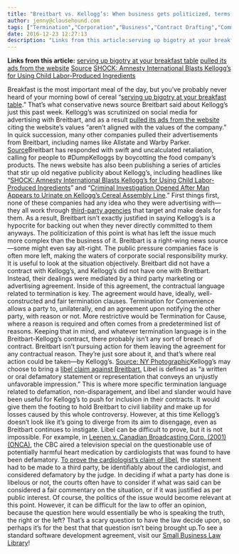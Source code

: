 ```yaml
---
title: "Breitbart vs. Kellogg’s: When business gets politicized, terms get forgotten"
author: jenny@clausehound.com
tags: ["Termination","Corporation","Business","Contract Drafting","Commercial Activities","Jenny"]
date: 2016-12-23 12:27:13
description: "Links from this article:serving up bigotry at your breakfast tablepulled its ads from the websiteSourceSHOCK: Amnesty International Blasts Kellogg’s for Using Child Labor-Produced Ingredients[insert p..."
---
```


**Links from this article:**
[serving up bigotry at your breakfast table](http://www.breitbart.com/dumpkelloggs/)
[pulled its ads from the website](http://www.cbc.ca/news/business/breitbart-kelloggs-boycott-1.3878295)
[Source](http://www.breitbart.com/video/2016/12/02/watch-dumpkelloggs-protester-blows-kelloggs-pop-tarts/)
[SHOCK: Amnesty International Blasts Kellogg’s for Using Child Labor-Produced Ingredients](http://www.breitbart.com/big-government/2016/11/30/kelloggs-child-labor-amnesty-international-wilmar-indonesia/)

Breakfast is the most important meal of the day, but you’ve probably never heard of your morning bowl of cereal “[serving up bigotry at your breakfast table](http://www.breitbart.com/dumpkelloggs/).” That’s what conservative news source Breitbart said about Kellogg’s just this past week. Kellogg’s was scrutinized on social media for advertising with Breitbart, and as a result [pulled its ads from the website](http://www.cbc.ca/news/business/breitbart-kelloggs-boycott-1.3878295) citing the website’s values “aren’t aligned with the values of the company.” In quick succession, many other companies pulled their advertisements from Breitbart, including names like Allstate and Warby Parker. [Source](http://www.breitbart.com/video/2016/12/02/watch-dumpkelloggs-protester-blows-kelloggs-pop-tarts/)Breitbart has responded with swift and uncalculated retaliation, calling for people to #DumpKelloggs by boycotting the food company’s products. The news website has also been publishing a series of articles that stir up old negative publicity about Kellogg’s, including headlines like “[SHOCK: Amnesty International Blasts Kellogg’s for Using Child Labor-Produced Ingredients](http://www.breitbart.com/big-government/2016/11/30/kelloggs-child-labor-amnesty-international-wilmar-indonesia/)” and “[Criminal Investigation Opened After Man Appears to Urinate on Kellogg’s Cereal Assembly Line](http://www.breitbart.com/video/2016/03/14/criminal-investigation-opened-after-man-appears-to-urinate-on-kelloggs-cereal-assembly-line/).” First things first, none of these companies had any idea who they were advertising with—they all work through [third-party agencies](https://www.washingtonpost.com/news/morning-mix/wp/2016/11/30/kellogg-citing-values-joins-growing-list-of-companies-that-pledged-to-stop-advertising-in-breitbart-news/) that target and make deals for them. As a result, Breitbart isn’t exactly justified in saying Kellogg’s is a hypocrite for backing out when they never directly committed to them anyways. The politicization of this point is what has left the issue much more complex than the business of it. Breitbart is a right-wing news source—some might even say alt-right. The public pressure companies face is often more left, making the waters of corporate social responsibility murky. It is useful to look at the situation objectively. Breitbart did not have a contract with Kellogg’s, and Kellogg’s did not have one with Breitbart. Instead, their dealings were mediated by a third party marketing or advertising agreement. Inside of this agreement, the contractual language related to termination is key. The agreement would have, ideally, well-constructed and fair termination clauses. Termination for Convenience allows a party to, unilaterally, end an agreement upon notifying the other party, with reason or not. More restrictive would be Termination for Cause, where a reason is required and often comes from a predetermined list of reasons. Keeping that in mind, and whatever termination language is in the Breitbart-Kellogg’s contract, there probably isn’t any sort of breach of contract. Breitbart isn’t pursuing action for them leaving the agreement for any contractual reason. They’re just sore about it, and that’s where real action could be taken—by Kellogg’s. [Source: NY Photographic](http://nyphotographic.com/)Kellogg’s may choose to bring a  [libel claim against Breitbart.](https://www.merriam-webster.com/dictionary/libel) Libel is defined as “a written or oral defamatory statement or representation that conveys an unjustly unfavorable impression.” This is where more specific termination language related to defamation, non-disparagement, and libel and slander would have been useful for Kellogg’s to push for inclusion in their contracts. It would give them the footing to hold Breitbart to civil liability and make up for losses caused by this whole controversy. However, at this time Kellogg’s doesn’t look like it’s going to diverge from its aim to disengage, even as Breitbart continues to instigate. Libel can be difficult to prove, but it is not impossible. For example, in [Leenen v. Canadian Broadcasting Corp. (2001) (ONCA)](http://www.canlii.org/en/on/onca/doc/2001/2001canlii4997/2001canlii4997.html?searchUrlHash=AAAAAQAKbGVlbmVuIGNiYwAAAAAB&amp;resultIndex=1), the CBC aired a television special on the questionable use of potentially harmful heart medication by cardiologists that was found to have been defamatory. [To prove the cardiologist’s claim of libel](http://www.carters.ca/pub/bulletin/charity/2007/chylb125.htm#end), the statement had to be made to a third party, be identifiably about the cardiologist, and considered defamatory by the judge. In deciding if what a party has done is libelous or not, the courts often have to consider if what was said can be considered a fair commentary on the situation, or if it was justified as per public interest. Of course, the politics of the issue would become relevant at this point. However, it can be difficult for the law to offer an opinion, because the question here would essentially be who is speaking the truth, the right or the left? That’s a scary question to have the law decide upon, so perhaps it’s for the best that that question isn’t being brought up.To see a standard software development agreement, visit our [Small Business Law Library](https://clausehound.com/legal-contract/14918/#!/document=)!